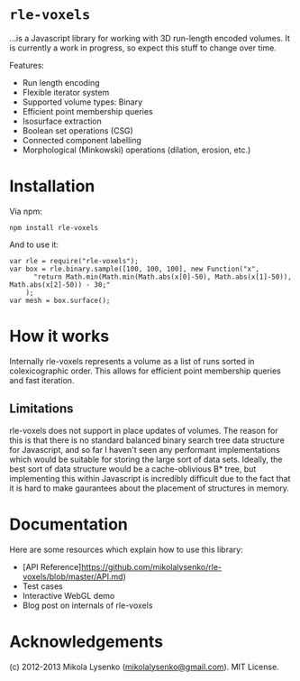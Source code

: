 `rle-voxels`
=========

...is a Javascript library for working with 3D run-length encoded volumes.  It is currently a work in progress, so expect this stuff to change over time.

Features:

* Run length encoding
* Flexible iterator system
* Supported volume types: Binary
* Efficient point membership queries
* Isosurface extraction
* Boolean set operations (CSG)
* Connected component labelling
* Morphological (Minkowski) operations (dilation, erosion, etc.)

Installation
============

Via npm:

    npm install rle-voxels

And to use it:

    var rle = require("rle-voxels");
    var box = rle.binary.sample([100, 100, 100], new Function("x",
          "return Math.min(Math.min(Math.abs(x[0]-50), Math.abs(x[1]-50)), Math.abs(x[2]-50)) - 30;"
        );
    var mesh = box.surface();


How it works
============

Internally rle-voxels represents a volume as a list of runs sorted in colexicographic order.  This allows for efficient point membership queries and fast iteration.

Limitations
-----------

rle-voxels does not support in place updates of volumes.  The reason for this is that there is no standard balanced binary search tree data structure for Javascript, and so far I haven't seen any performant implementations which would be suitable for storing the large sort of data sets.  Ideally, the best sort of data structure would be a cache-oblivious B* tree, but implementing this within Javascript is incredibly difficult due to the fact that it is hard to make gaurantees about the placement of structures in memory.

Documentation
=============

Here are some resources which explain how to use this library:

* [API Reference]https://github.com/mikolalysenko/rle-voxels/blob/master/API.md)
* Test cases
* Interactive WebGL demo
* Blog post on internals of rle-voxels

Acknowledgements
================
(c) 2012-2013 Mikola Lysenko (mikolalysenko@gmail.com).  MIT License.
